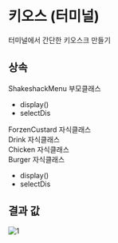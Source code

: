 # 키오스 (터미널)
터미널에서 간단한 키오스크 만들기



## 상속
ShakeshackMenu 부모클래스
- display()
- selectDis

ForzenCustard 자식클래스  
Drink 자식클래스  
Chicken 자식클래스  
Burger 자식클래스  
- display()
- selectDis

## 결과 값

![1](https://github.com/yoonchanchoi/BootCKiosk/assets/74814647/acdf3899-1d90-4591-8111-b5c4cacd3c0a)
